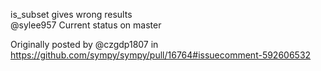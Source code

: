 is_subset gives wrong results  
@sylee957 Current status on master  

Originally posted by @czgdp1807 in https://github.com/sympy/sympy/pull/16764#issuecomment-592606532